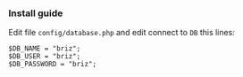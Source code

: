 ### Install guide

Edit file `config/database.php` and edit connect to `DB` this lines:
```
$DB_NAME = "briz";
$DB_USER = "briz";
$DB_PASSWORD = "briz";
```
